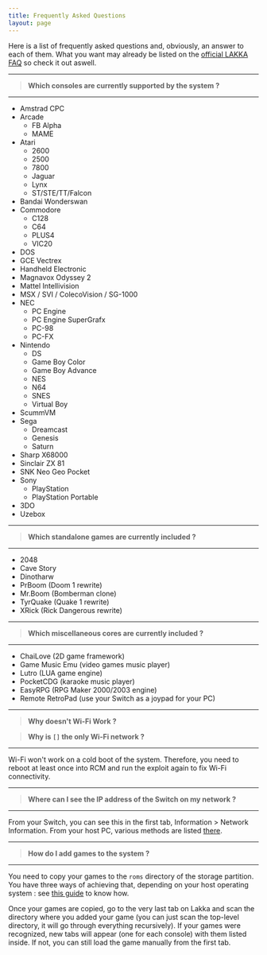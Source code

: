```yaml
---
title: Frequently Asked Questions
layout: page
---
```


Here is a list of frequently asked questions and, obviously, an answer to each of them. What you want may already be listed on the [official LAKKA FAQ](http://www.lakka.tv/doc/FAQ/) so check it out aswell.

***
> **Which consoles are currently supported by the system ?**

***

* Amstrad CPC
* Arcade
    * FB Alpha
    * MAME
* Atari
    * 2600
    * 2500
    * 7800
    * Jaguar
    * Lynx
    * ST/STE/TT/Falcon
* Bandai Wonderswan
* Commodore
    * C128
    * C64
    * PLUS4
    * VIC20
* DOS
* GCE Vectrex
* Handheld Electronic
* Magnavox Odyssey 2
* Mattel Intellivision
* MSX / SVI / ColecoVision / SG-1000
* NEC
    * PC Engine
    * PC Engine SuperGrafx
    * PC-98
    * PC-FX
* Nintendo
    * DS
    * Game Boy Color
    * Game Boy Advance
    * NES
    * N64
    * SNES
    * Virtual Boy
* ScummVM
* Sega
    * Dreamcast
    * Genesis
    * Saturn
* Sharp X68000
* Sinclair ZX 81
* SNK Neo Geo Pocket
* Sony
    * PlayStation
    * PlayStation Portable
* 3DO
* Uzebox

***
> **Which standalone games are currently included ?**

***

* 2048
* Cave Story
* Dinotharw
* PrBoom (Doom 1 rewrite)
* Mr.Boom (Bomberman clone)
* TyrQuake (Quake 1 rewrite)
* XRick (Rick Dangerous rewrite)

***
> **Which miscellaneous cores are currently included ?**

***

* ChaiLove (2D game framework)
* Game Music Emu (video games music player)
* Lutro (LUA game engine)
* PocketCDG (karaoke music player)
* EasyRPG (RPG Maker 2000/2003 engine)
* Remote RetroPad (use your Switch as a joypad for your PC)

***
> **Why doesn't Wi-Fi Work ?**

> **Why is `[]` the only Wi-Fi network ?**

***

Wi-Fi won't work on a cold boot of the system. Therefore, you need to reboot at least once into RCM and run the exploit again to fix Wi-Fi connectivity.

***
> **Where can I see the IP address of the Switch on my network ?**

***

From your Switch, you can see this in the first tab, Information > Network Information. From your host PC, various methods are listed [there](http://www.lakka.tv/doc/Finding-the-IP-of-your-Lakka-box/).

***
> **How do I add games to the system ?**

***

You need to copy your games to the `roms` directory of the storage partition. You have three ways of achieving that, depending on your host operating system : see [this guide](http://www.lakka.tv/doc/Accessing-Lakka-filesystem/) to know how.

Once your games are copied, go to the very last tab on Lakka and scan the directory where you added your game (you can just scan the top-level directory, it will go through everything recursively). If your games were recognized, new tabs will appear (one for each console) with them listed inside. If not, you can still load the game manually from the first tab.
